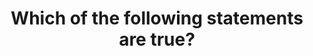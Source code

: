 ---
layout: answer
title: "Which of the following statements are true?"
blurb: "EC2 is not a fully managed service. The user must apply OS patches and backup any important files or databases that exist on the EC2 instance. Databases"
quid: 33
---